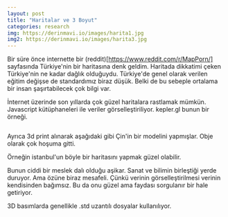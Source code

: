 ```yaml
---
layout: post
title: "Haritalar ve 3 Boyut"
categories: research
img: https://derinmavi.io/images/harita1.jpg
img2: https://derinmavi.io/images/harita3.jpg
---
```



Bir süre önce internette bir (reddit)[https://www.reddit.com/r/MapPorn/] sayfasında Türkiye'nin bir haritasına denk geldim.
Haritada dikkatimi çeken Türkiye'nin ne kadar dağlık olduğuydu. 
Türkiye'de genel olarak verilen eğitim değişse de standardımız biraz düşük.
Belki de bu sebeple ortalama bir insan şaşırtabilecek çok bilgi var.

İnternet üzerinde son yıllarda çok güzel haritalara rastlamak mümkün. Javascript kütüphaneleri ile veriler görselleştiriliyor. kepler.gl bunun bir örneği.

<img src="https://derinmavi.io/images/harita2.jpg" alt="" class="img-fluid">


Ayrıca 3d print alınarak aşağıdaki gibi Çin'in bir modelini yapmışlar. Obje olarak çok hoşuma gitti.

Örneğin istanbul'un böyle bir haritasını yapmak güzel olabilir.

Bunun ciddi bir meslek dalı olduğu aşikar. Sanat ve bilimin birleştiği yerde duruyor. Ama özüne biraz mesafeli. Çünkü verinin görselleştirilmesi verinin kendisinden bağımsız.
Bu da onu güzel ama faydası sorgulanır bir hale getiriyor.

3D basımlarda genellikle .std uzantılı dosyalar kullanılıyor.
